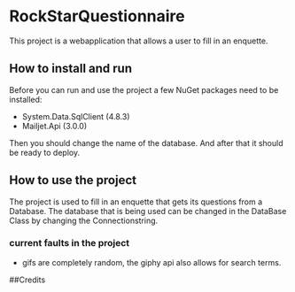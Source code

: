 # RockStarQuestionnaire

This project is a webapplication that allows a user to fill in an enquette.

## How to install and run
Before you can run and use the project a few NuGet packages need to be installed:
 - System.Data.SqlClient 	(4.8.3)
 - Mailjet.Api 			(3.0.0)

Then you should change the name of the database.
And after that it should be ready to deploy.

## How to use the project
The project is used to fill in an enquette that gets its questions from a Database.
The database that is being used can be changed in the DataBase Class by changing the Connectionstring.

### current faults in the project
- gifs are completely random, the giphy api also allows for search terms.

##Credits
